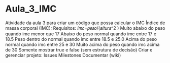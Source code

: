 # Aula_3_IMC
Atividade da aula 3 para criar um código que possa calcular o IMC
Índice de massa corporal (IMC):
Requisitos:
𝑖𝑚𝑐=𝑝𝑒𝑠𝑜/(𝑎𝑙𝑡𝑢𝑟𝑎^2 )
Muito abaixo do peso  quando imc menor que 17
Abaixo do peso normal quando imc entre 17 e 18.5
Peso dentro do normal quando imc entre 18.5 e 25.0
Acima do peso normal  quando imc entre 25 e 30
Muito acima do peso quando imc acima de 30
Somente mostrar true e false (sem estrutura de decisão)
Criar e gerenciar projeto:
Issues
Milestones
Documentar (wiki)
